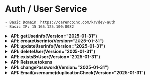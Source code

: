 # Auth / User Service

    - Basic Domain: https://carencoinc.com/kr/dev-auth
    - Basic IP: 15.165.125.100:8082

<!-- api-1-start -->
<details markdown="1">
  <summary><strong>&nbsp;API: getUserinfo(Version="2025-01-31")</strong></summary>

## Basic Information

| Method | URL                 |
|--------|---------------------|
| GET    | `/v1/user/{userId}` |

### Authorization

| Security Type   | Roles Allowed                 |
|-----------------|-------------------------------|
| `@PreAuthorize` | `hasAnyRole('ADMIN', 'USER')` |

### Request

#### - Parameters(@Header)

| Name            | Type   | Description                               | Required | Remarks                                           |
|-----------------|--------|-------------------------------------------|----------|---------------------------------------------------|
| `Authorization` | String | `Bearer <token>` Access token in the form | Yes      | `--header 'Authorization: Bearer <access_token>'` |

#### - Parameters(@PathVariable)

| Name     | Type   | Description            | Required | Remarks |
|----------|--------|------------------------|----------|---------|
| `userId` | Stirng | User Unique identifier | Yes      |         |

#### - Parameters(@RequestParam)

| Name      | Type   | Description                                  | Required | Remarks                                                             |
|-----------|--------|----------------------------------------------|----------|---------------------------------------------------------------------|
| `version` | String | API version information (format: YYYY-MM-DD) | No       | If not provided, the latest API version will be used automatically. |

### Response

#### - Body

| Name               | Type      | Description                                          |
|--------------------|-----------|------------------------------------------------------|
| `message`          | String    | The result message of the API call                   |
| `data`             | Object    | Contains the data for the user                       |
| `data.id`          | String    | Unique identifier (ID) for the user                  |
| `data.firstName`   | String    | The first name of the user                           |
| `data.lastName`    | String    | The last name of the user                            |
| `data.phoneNumber` | String    | The phone number of the user                         |
| `data.photoUrl`    | String    | The URL of the profile picture for the user          |
| `data.gender`      | String    | The gender of the user (e.g., Male, Female, Other)   |
| `data.birthday`    | LocalDate | The date of birth of the user in `YYYY-MM-DD` format |
| `data.height`      | Double    | The height of the user in centimeters                |
| `data.weight`      | Double    | The weight of the user in kilograms                  |

<details markdown=>
  <summary><strong>Example</strong></summary>

## Request

### Postman 요청

아래 버튼을 클릭하면 `Postman`에서 API 요청을 실행할 수 있습니다.

[![Run in Postman](https://run.pstmn.io/button.svg)](https://carenco.postman.co/workspace/Care%26CO~7c4d2551-cc9d-413f-b156-4c350b99eb32/request/27911837-d7913c72-dab7-442b-b08d-3be9ba295a08?action=share&source=copy-link&creator=27911837&ctx=documentation)

### cURL 명령어

```bash
    curl --location 'https://carencoinc.com/kr/?version='
```

## Response

<details>
<summary><strong>200 OK</strong></summary>

###### Body

```json
{
  "message": "user found successfully",
  "data": {
    "id": "",
    "firstName": "",
    "lastName": "",
    "email": "",
    "phoneNumber": "",
    "photoUrl": "",
    "gender": "",
    "birthday": "",
    "height": 0.0,
    "weight": 0.0
  }
}
```

</details>

<details>
<summary><strong>400 BadRequest</strong></summary>

###### Body

```json
{
}
```

</details>

</details>

---

</details>
<!-- api-1-end -->

<!-- api-2-start -->
<details markdown="1">
  <summary><strong>&nbsp;API: createUserinfo(Version="2025-01-31")</strong></summary>

## Basic Information

| Method | URL        |
|--------|------------|
| POST   | `/v1/user` |

### Authorization

| Security Type   | Roles Allowed                 |
|-----------------|-------------------------------|
| `@PreAuthorize` | `hasAnyRole('ADMIN', 'USER')` |

### Request

#### - Parameters(@Header)

| Name            | Type   | Description                               | Required | Remarks                                           |
|-----------------|--------|-------------------------------------------|----------|---------------------------------------------------|
| `Authorization` | String | `Bearer <token>` Access token in the form | Yes      | `--header 'Authorization: Bearer <access_token>'` |

#### - Parameters(@RequestParam)

| Name      | Type   | Description                                  | Required | Remarks                                                             |
|-----------|--------|----------------------------------------------|----------|---------------------------------------------------------------------|
| `version` | String | API version information (format: YYYY-MM-DD) | No       | If not provided, the latest API version will be used automatically. |

#### - Parameters(@RequestBody)

| Name          | Type      | Description                                        | Required | Remarks |
|---------------|-----------|----------------------------------------------------|----------|---------|
| `phoneNumber` | String    | The phone number of the user                       | No       |         |
| `gender`      | String    | The gender of the user (e.g., Male, Female, Other) | Yes      |         |
| `birthday`    | LocalDate | The user's date of birth in `YYYY-MM-DD` format    | Yes      |         |
| `height`      | Double    | The height of the user in centimeters              | No       |         |
| `weight`      | Double    | The weight of the user in kilograms                | No       |         |

### Response

#### - Body

| Name      | Type   | Description        |
|-----------|--------|--------------------|
| `message` | String | API result message |
| `data`    | Object | API result data    |

<details markdown=>
  <summary><strong>Example</strong></summary>

## Request

### Postman 요청

아래 버튼을 클릭하면 `Postman`에서 API 요청을 실행할 수 있습니다.

[![Run in Postman](https://run.pstmn.io/button.svg)](https://carenco.postman.co/workspace/Care%26CO~7c4d2551-cc9d-413f-b156-4c350b99eb32/request/27911837-f3d88516-4ef0-4c2f-97ed-45fde4a1a8f8?action=share&source=copy-link&creator=27911837&ctx=documentation)

### cURL 명령어

```bash
    curl --location 'https://carencoinc.com/kr/dev-auth/api/v1/users' \
    --header 'Content-Type: application/json' \
    --data '{
        "phoneNumber": "",
        "gender": "",
        "birthday": "",
        "height": 0,
        "weight": 0
}'
```

## Response

<details>
<summary><strong>200 OK</strong></summary>

###### Body

```json
{
  "message": "user create successfully",
  "data": {
    "id": "",
    "firstName": "",
    "lastName": "",
    "email": "",
    "phoneNumber": "",
    "photoUrl": null,
    "gender": "",
    "birthday": "",
    "height": 0.0,
    "weight": 0.0
  }
}
```

</details>

<details>
<summary><strong>400 BadRequest</strong></summary>

###### Body

```json
{
}
```

</details>

</details>

---

</details>
<!-- api-2-end -->

<!-- api-3-start -->
<details markdown="1">
  <summary><strong>&nbsp;API: updateUserinfo(Version="2025-01-31")</strong></summary>

## Basic Information

| Method | URL                  |
|--------|----------------------|
| PUT    | `/v1/users/{userId}` |

### Authorization

| Security Type   | Roles Allowed                 |
|-----------------|-------------------------------|
| `@PreAuthorize` | `hasAnyRole('ADMIN', 'USER')` |

### Request

#### - Parameters(@Header)

| Name            | Type   | Description                               | Required | Remarks                                           |
|-----------------|--------|-------------------------------------------|----------|---------------------------------------------------|
| `Authorization` | String | `Bearer <token>` Access token in the form | Yes      | `--header 'Authorization: Bearer <access_token>'` |

#### - Parameters(@PathVariable)

| Name     | Type   | Description            | Required | Remarks |
|----------|--------|------------------------|----------|---------|
| `userId` | String | User Unique identifier | Yes      |         |

#### - Parameters(@RequestParam)

| Name      | Type   | Description                                  | Required | Remarks                                                             |
|-----------|--------|----------------------------------------------|----------|---------------------------------------------------------------------|
| `version` | String | API version information (format: YYYY-MM-DD) | No       | If not provided, the latest API version will be used automatically. |

#### - Parameters(@RequestBody)

| Name          | Type      | Description                                        | Required | Remarks |
|---------------|-----------|----------------------------------------------------|----------|---------|
| `firstName`   | String    | The first name of the user                         | No       |         |
| `lastName`    | String    | The last name of the user                          | No       |         |
| `phoneNumber` | String    | The phone number of the user                       | No       |         |
| `gender`      | String    | The gender of the user (e.g., Male, Female, Other) | No       |         |
| `birthday`    | LocalDate | The user's date of birth in `YYYY-MM-DD` format    | No       |         |
| `height`      | Double    | The height of the user in centimeters              | No       |         |
| `weight`      | Double    | The weight of the user in kilograms                | No       |         |

### Response

#### - Body

| Name      | Type   | Description        |
|-----------|--------|--------------------|
| `message` | String | API result message |
| `data`    | Object | API result data    |

<details markdown=>
  <summary><strong>Example</strong></summary>

## Request

### Postman 요청

아래 버튼을 클릭하면 `Postman`에서 API 요청을 실행할 수 있습니다.

[![Run in Postman](https://run.pstmn.io/button.svg)](https://carenco.postman.co/workspace/Care%26CO~7c4d2551-cc9d-413f-b156-4c350b99eb32/request/27911837-037db517-a0ff-44f5-a26f-6149192e0a4c?action=share&source=copy-link&creator=27911837&ctx=documentation)

### cURL 명령어

```bash
    curl PUT 'https://carencoinc.com/kr/dev-auth/users/{id}?version=' \
    --header 'Content-Type: application/json' \
    --data '{
        "firstName": "",
        "lastName": "",
        "phoneNumber": "",
        "gender": "",
        "birthday": "",
        "height": 0.0,
        "weight": 0.0
    }'
```

## Response

<details>
<summary><strong>200 OK</strong></summary>

###### Body

```json
{
  "message": "user update successfully",
  "data": {
    "id": "",
    "firstName": "",
    "lastName": "",
    "email": "",
    "phoneNumber": "",
    "photoUrl": "",
    "gender": "",
    "birthday": "",
    "height": 0.0,
    "weight": 0.0
  }
}
```

</details>

<details>
<summary><strong>400 BadRequest</strong></summary>

###### Body

```json
{
}
```

</details>

</details>

---

</details>
<!-- api-3-end -->


<!-- api-4-start -->
<details markdown="1">
  <summary><strong>&nbsp;API: deleteUser(Version="2025-01-31")</strong></summary>

## Basic Information

| Method | URL                  |
|--------|----------------------|
| PUT    | `/v1/users/{userId}` |

### Authorization

| Security Type   | Roles Allowed                 |
|-----------------|-------------------------------|
| `@PreAuthorize` | `hasAnyRole('ADMIN', 'USER')` |

### Request

#### - Parameters(@Header)

| Name            | Type   | Description                               | Required | Remarks                                           |
|-----------------|--------|-------------------------------------------|----------|---------------------------------------------------|
| `Authorization` | String | `Bearer <token>` Access token in the form | Yes      | `--header 'Authorization: Bearer <access_token>'` |

#### - Parameters(@PathVariable)

| Name     | Type   | Description            | Required | Remarks |
|----------|--------|------------------------|----------|---------|
| `userId` | String | User Unique identifier | Yes      |         |

#### - Parameters(@RequestParam)

| Name      | Type   | Description                                  | Required | Remarks                                                             |
|-----------|--------|----------------------------------------------|----------|---------------------------------------------------------------------|
| `version` | String | API version information (format: YYYY-MM-DD) | No       | If not provided, the latest API version will be used automatically. |


### Response

#### - Body

| Name      | Type   | Description        |
|-----------|--------|--------------------|
| `message` | String | API result message |


<details markdown=>
  <summary><strong>Example</strong></summary>

## Request

### Postman 요청

아래 버튼을 클릭하면 `Postman`에서 API 요청을 실행할 수 있습니다.

[![Run in Postman](https://run.pstmn.io/button.svg)](https://carenco.postman.co/workspace/Care%26CO~7c4d2551-cc9d-413f-b156-4c350b99eb32/request/27911837-53c3bf90-1433-4e4a-9b44-b5f883b8fdc6?action=share&creator=32584424&ctx=documentation)

### cURL 명령어

```bash
    curl DELETE 'https://carencoinc.com/kr/dev-auth/users/{id}?version='
```

## Response

<details>
<summary><strong>200 OK</strong></summary>

###### Body

```json
{
  "message": "User deleted successfully"
}
```

</details>


<details>
<summary><strong>400 BadRequest</strong></summary>

###### Body

```json
{
}
```

</details>

</details>

---

</details>
<!-- api-4-end -->




<!-- api-5-start -->
<details markdown="1">
  <summary><strong>&nbsp;API: existsByUser(Version="2025-01-31")</strong></summary>

## Basic Information

| Method | URL                         |
|--------|-----------------------------|
| GET    | `/v1/users/{userId}/exists` |

### Authorization

| Security Type   | Roles Allowed |
|-----------------|---------------|
| `@PreAuthorize` | `permitAll()` |

### Request

#### - Parameters(@PathVariable)

| Name     | Type   | Description            | Required | Remarks |
|----------|--------|------------------------|----------|---------|
| `userId` | String | User Unique identifier | Yes      |         |

#### - Parameters(@RequestParam)

| Name      | Type   | Description                                  | Required | Remarks                                                             |
|-----------|--------|----------------------------------------------|----------|---------------------------------------------------------------------|
| `version` | String | API version information (format: YYYY-MM-DD) | No       | If not provided, the latest API version will be used automatically. |

### Response

#### - Body

| Name           | Type    | Description             |
|----------------|---------|-------------------------|
| `message`      | String  | API result message      |
| `data`         | Object  | API result data         |
| `data.success` | boolean | API result boolean data |

<details markdown=>
  <summary><strong>Example</strong></summary>

## Request

### Postman 요청

아래 버튼을 클릭하면 `Postman`에서 API 요청을 실행할 수 있습니다.

[![Run in Postman](https://run.pstmn.io/button.svg)](https://carenco.postman.co/workspace/Care%26CO~7c4d2551-cc9d-413f-b156-4c350b99eb32/request/27911837-f2802bb0-4cd9-450c-9e55-cbe5aa2bfc35?action=share&source=copy-link&creator=27911837&ctx=documentation)

### cURL 명령어

```bash
    curl GET 'https://carencoinc.com/kr/dev-auth/v1/users/{userId}/exists?version=null'
```

## Response

<details>
<summary><strong>200 OK</strong></summary>

###### Body

```json
{
  "message": "User existence check successful.",
  "data": "true or false"
}
```

</details>

<details>
<summary><strong>400 BadRequest</strong></summary>

###### Body

```json
{
}
```

</details>

</details>

---

</details>
<!-- api-5-end -->



<!-- api-1-start -->
<details markdown="1">
<summary><strong>&nbsp;API: Reissue tokens</strong></summary>

## Basic Information

| Method | URL         |
|--------|-------------|
| POST   | `/v1/token` |

### Authorization

| Security Type   | Roles Allowed |
|-----------------|---------------|
| `@PreAuthorize` | `permitAll()` |

### Request

#### - Parameters(@Header)

| Name            | Type   | Description                                | Required | Remarks                                            |
|-----------------|--------|--------------------------------------------|----------|----------------------------------------------------|
| `Authorization` | String | `Bearer <token>` Refresh token in the form | Yes      | `--header 'Authorization: Bearer <refresh_token>'` |

#### - Parameters(@RequestParam)

| Name      | Type   | Description                                  | Required | Remarks                                                             |
|-----------|--------|----------------------------------------------|----------|---------------------------------------------------------------------|
| `version` | String | API version information (format: YYYY-MM-DD) | No       | If not provided, the latest API version will be used automatically. |

### Response

#### - Body

| Name                     | Type          | Description                                                   |
|--------------------------|---------------|---------------------------------------------------------------|
| `message`                | String        | API result message                                            |
| `token`                  | Object        | Contains token-related information for the authenticated user |
| `token.userId`           | String        | The unique identifier (ID) of the authenticated user          |
| `token.accessToken`      | String        | The access token used for user authentication                 |
| `token.accessExpiresAt`  | LocalDateTime | The expiration date and time of the issued access token       |
| `token.refreshToken`     | String        | The refresh token used to obtain a new access token           |
| `token.refreshExpiresAt` | LocalDateTime | The expiration date and time of the issued refresh token      |

<details markdown=>
  <summary><strong>Example</strong></summary>

## Request

### Postman 요청

아래 버튼을 클릭하면 `Postman`에서 API 요청을 실행할 수 있습니다.

[![Run in Postman](https://run.pstmn.io/button.svg)](https://carenco.postman.co/workspace/Care%26CO~7c4d2551-cc9d-413f-b156-4c350b99eb32/request/27911837-87c5d2b9-ca93-4efd-a71f-3710aec3b07e?action=share&source=copy-link&creator=27911837&ctx=documentation)

### cURL 명령어

```bash
    curl -X POST 'https://carencoinc.com/kr/dev-auth/token?version=2025-01-31' \' \
         -H 'Authorization: Bearer <refresh_token>
```

## Response

<details>
<summary><strong>200 OK</strong></summary>

###### Body

```json
{
  "message": "token refreshed successfully",
  "token": {
    "userId": "",
    "accessToken": "",
    "accessExpiresAt": "",
    "refreshToken": "",
    "refreshExpiresAt": ""
  }
}
```

</details>

<details>
<summary><strong>400 BadRequest</strong></summary>

###### Body

```json
{
  "message": "token refresh failed: + e.getMassage"
}
```

</details>

</details>

---

</details>
<!-- api-1-end -->

<!-- api-2-start -->
<details markdown="1">
  <summary><strong>&nbsp;API: changePassword(Version="2025-01-31")</strong></summary>

## Basic Information

| Method | URL                                 |
|--------|-------------------------------------|
| POST   | `/v1/users/{userId}/changePassword` |

### Authorization

| Security Type   | Roles Allowed                 |
|-----------------|-------------------------------|
| `@PreAuthorize` | `hasAnyRole('ADMIN', 'USER')` |

### Request

#### - Parameters(@Header)

| Name            | Type   | Description                               | Required | Remarks                                           |
|-----------------|--------|-------------------------------------------|----------|---------------------------------------------------|
| `Authorization` | String | `Bearer <token>` Access token in the form | Yes      | `--header 'Authorization: Bearer <access_token>'` |

#### - Parameters(@PathVariable)

| Name     | Type   | Description            | Required | Remarks |
|----------|--------|------------------------|----------|---------|
| `userId` | String | User Unique identifier | Yes      |         |

#### - Parameters(@RequestParam)

| Name      | Type   | Description                                  | Required | Remarks                                                             |
|-----------|--------|----------------------------------------------|----------|---------------------------------------------------------------------|
| `version` | String | API version information (format: YYYY-MM-DD) | No       | If not provided, the latest API version will be used automatically. |

#### - Parameters(@ModelAttribute)

| Name                                    | Type   | Description  | Required | Remarks |
|-----------------------------------------|--------|--------------|----------|---------|
| `ChangePasswordRequest`                 | Object |              | Yes      |         |
| `ChangePasswordRequest.currentPassword` | Stirng | 기존 사용하던 비밀번호 | Yes      |         |
| `ChangePasswordRequest.newPassword`     | Stirng | 새로 변경할 비밀번호  | Yes      |         |

### Response

#### - Body

| Name      | Type   | Description        |
|-----------|--------|--------------------|
| `message` | String | API result message |

<details markdown=>
  <summary><strong>Example</strong></summary>

## Request

### Postman 요청

아래 버튼을 클릭하면 `Postman`에서 API 요청을 실행할 수 있습니다.

[![Run in Postman](https://run.pstmn.io/button.svg)](https://carenco.postman.co/workspace/Care%26CO~7c4d2551-cc9d-413f-b156-4c350b99eb32/request/27911837-e04e9b78-c9c1-40f6-84e4-676d67d30877?action=share&source=copy-link&creator=27911837&ctx=documentation)

### cURL 명령어

```bash
    curl --location --globoff 'https://carencoinc.com/kr/dev-auth/v1/users/{userId}/changePassword?version=2025-01-31' \
    --header 'Authorization: Bearer <access_token>' \
    --form 'currentPassword=""' \
    --form 'newPassword=""'
```

## Response

<details>
<summary><strong>200 OK</strong></summary>

###### Body

```json
{
  "message": "Change password success"
}
```

</details>

<details>
<summary><strong>400 BadRequest</strong></summary>

###### Body

```json
{
}
```

</details>

</details>

---

</details>
<!-- api-2-end -->

<!-- api-3-start -->
<details markdown="1">
  <summary><strong>&nbsp;API: Email(username)duplicationCheck(Version="2025-01-31")</strong></summary>

## Basic Information

| Method | URL                           |
|--------|-------------------------------|
| POST   | `/v1/users/duplication-check` |

### Authorization

| Security Type   | Roles Allowed |
|-----------------|---------------|
| `@PreAuthorize` | `permitAll()` |

### Request

#### - Parameters(@RequestParam)

| Name      | Type   | Description                                  | Required | Remarks                                                             |
|-----------|--------|----------------------------------------------|----------|---------------------------------------------------------------------|
| `version` | String | API version information (format: YYYY-MM-DD) | No       | If not provided, the latest API version will be used automatically. |
| `email`   | String | Emails to check for duplicates (username)    | Yes      |                                                                     |

### Response

#### - Body

| Name           | Type    | Description             |
|----------------|---------|-------------------------|
| `message`      | String  | API result message      |
| `data`         | Object  | API result data         |
| `data.success` | boolean | API result boolean data |

<details markdown=>
  <summary><strong>Example</strong></summary>

## Request

### Postman 요청

아래 버튼을 클릭하면 `Postman`에서 API 요청을 실행할 수 있습니다.

[![Run in Postman](https://run.pstmn.io/button.svg)](https://carenco.postman.co/workspace/Care%26CO~7c4d2551-cc9d-413f-b156-4c350b99eb32/request/27911837-037db517-a0ff-44f5-a26f-6149192e0a4c?action=share&source=copy-link&creator=27911837&ctx=documentation)

### cURL 명령어

```bash
    curl --location 'https://carencoinc.com/kr/dev-auth/v1/users/duplication-check?version=&email='
```

## Response

<details>
<summary><strong>200 OK</strong></summary>

###### Body

```json
{
  "message": "Email is duplicated. or Email is available.",
  "data": "true or false"
}
```

</details>

<details>
<summary><strong>400 BadRequest</strong></summary>

###### Body

```json
{
}
```

</details>

</details>

---

</details>
<!-- api-3-end -->
